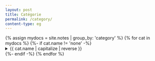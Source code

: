 ```yaml
---
layout: post
title: Catégorie
permalink: /category/
content-type: eg
---
```


<style>
.category-content a {
    text-decoration: none;
    color: #4183c4;
}

.category-content a:hover {
    text-decoration: underline;
    color: #4183c4;
}
</style>

<main>
{% assign mydocs = site.notes | group_by: 'category' %}
{% for cat in mydocs %}
	{%- if cat.name != 'none' -%} 
<details>
<summary>{{ cat.name | capitalize | reverse }}</summary>
    <ul>
      {% assign items = cat.items | sort: 'title' %}
      {% for item in items %}
        <li><a href="{{ item.url }}">{{ item.title }}</a></li>
      {% endfor %}
    </ul>
</details>
{%- endif -%}
{% endfor %}
<br/>
<br/>
</main>